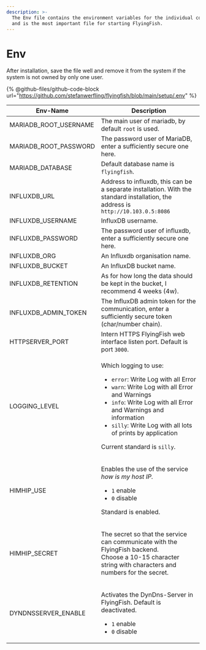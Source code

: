 ```yaml
---
description: >-
  The Env file contains the environment variables for the individual containers
  and is the most important file for starting FlyingFish.
---
```


# Env

After installation, save the file well and remove it from the system if the system is not owned by only one user.

{% @github-files/github-code-block url="https://github.com/stefanwerfling/flyingfish/blob/main/setup/.env" %}

| Env-Name                | Description                                                                                                                                                                                                                                                                                                                                                              |
| ----------------------- | ------------------------------------------------------------------------------------------------------------------------------------------------------------------------------------------------------------------------------------------------------------------------------------------------------------------------------------------------------------------------ |
| MARIADB\_ROOT\_USERNAME | The main user of mariadb, by default `root` is used.                                                                                                                                                                                                                                                                                                                     |
| MARIADB\_ROOT\_PASSWORD | The password user of MariaDB, enter a sufficiently secure one here.                                                                                                                                                                                                                                                                                                      |
| MARIADB\_DATABASE       | Default database name is `flyingfish`.                                                                                                                                                                                                                                                                                                                                   |
| INFLUXDB\_URL           | Address to influxdb, this can be a separate installation. With the standard installation, the address is `http://10.103.0.5:8086`                                                                                                                                                                                                                                        |
| INFLUXDB\_USERNAME      | InfluxDB username.                                                                                                                                                                                                                                                                                                                                                       |
| INFLUXDB\_PASSWORD      | The password user of influxdb, enter a sufficiently secure one here.                                                                                                                                                                                                                                                                                                     |
| INFLUXDB\_ORG           | An Influxdb organisation name.                                                                                                                                                                                                                                                                                                                                           |
| INFLUXDB\_BUCKET        | An InfluxDB bucket name.                                                                                                                                                                                                                                                                                                                                                 |
| INFLUXDB\_RETENTION     | As for how long the data should be kept in the bucket, I recommend 4 weeks (4w).                                                                                                                                                                                                                                                                                         |
| INFLUXDB\_ADMIN\_TOKEN  | The InfluxDB admin token for the communication, enter a sufficiently secure token (char/number chain).                                                                                                                                                                                                                                                                   |
| HTTPSERVER\_PORT        | Intern HTTPS FlyingFish web interface listen port. Default is port `3000`.                                                                                                                                                                                                                                                                                               |
| LOGGING\_LEVEL          | <p>Which logging to use: </p><ul><li><code>error</code>: Write Log with all Error</li><li><code>warn</code>: Write Log with all Error and Warnings</li><li><code>info</code>: Write Log with all Error and Warnings and information</li><li><code>silly</code>: Write Log with all lots of prints by application</li></ul><p>Current standard is <code>silly</code>.</p> |
| HIMHIP\_USE             | <p>Enables the use of the service <em>how is my host IP.</em></p><ul><li><code>1</code> enable</li><li><code>0</code> disable</li></ul><p>Standard is enabled.</p>                                                                                                                                                                                                       |
| HIMHIP\_SECRET          | <p>The secret so that the service can communicate with the FlyingFish backend.<br>Choose a 10-15 character string with characters and numbers for the secret.</p>                                                                                                                                                                                                        |
| DYNDNSSERVER\_ENABLE    | <p>Activates the DynDns-Server in FlyingFish. Default is deactivated.</p><ul><li><code>1</code> enable</li><li><code>0</code> disable</li></ul>                                                                                                                                                                                                                          |

